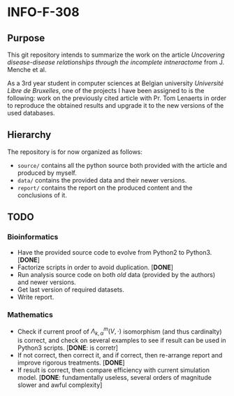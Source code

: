 # INFO-F-308

## Purpose

This git repository intends to summarize the work on the article *Uncovering disease-disease relationships
through the incomplete intneractome* from J. Menche et al.

As a 3rd year student in computer sciences at Belgian university *Université Libre de Bruxelles*, one of the
projects I have been assigned to is the following: work on the previously cited article with Pr. Tom Lenaerts
in order to reproduce the obtained results and upgrade it to the new versions of the used databases.

## Hierarchy

The repository is for now organized as follows:

+ `source/` contains all the python source both provided with the article and produced by myself.
+ `data/` contains the provided data and their newer versions.
+ `report/` contains the report on the produced content and the conclusions of it.

## TODO

### Bioinformatics

+ Have the provided source code to evolve from Python2 to Python3.  [**DONE**]
+ Factorize scripts in order to avoid duplication.  [**DONE**]
+ Run analysis source code on both *old* data (provided by the authors) and newer versions.
+ Get last version of required datasets.
+ Write report.

### Mathematics

+ Check if current proof of $\Lambda_{k,\alpha}^m(V, \cdot)$ isomorphism (and thus cardinalty) is correct, and check
on several examples to see if result can be used in Python3 scripts.  [**DONE**: is corretr]
+ If not correct, then correct it, and if correct, then re-arrange report and improve rigorous treatments.  [**DONE**]
+ If result is correct, then compare efficiency with current simulation model.  [**DONE**: fundamentally useless, several orders of magnitude slower and awful complexity]
